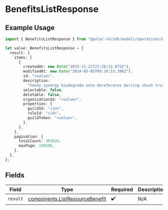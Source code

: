 # BenefitsListResponse

## Example Usage

```typescript
import { BenefitsListResponse } from "@polar-sh/sdk/models/operations/benefitslist.js";

let value: BenefitsListResponse = {
  result: {
    items: [
      {
        createdAt: new Date("2025-11-21T21:28:12.872Z"),
        modifiedAt: new Date("2024-05-05T09:10:53.396Z"),
        id: "<value>",
        description:
          "handy synergy biodegrade onto dereference barring shush truthfully",
        selectable: false,
        deletable: false,
        organizationId: "<value>",
        properties: {
          guildId: "<id>",
          roleId: "<id>",
          guildToken: "<value>",
        },
      },
    ],
    pagination: {
      totalCount: 393626,
      maxPage: 140596,
    },
  },
};
```

## Fields

| Field                                                                            | Type                                                                             | Required                                                                         | Description                                                                      |
| -------------------------------------------------------------------------------- | -------------------------------------------------------------------------------- | -------------------------------------------------------------------------------- | -------------------------------------------------------------------------------- |
| `result`                                                                         | [components.ListResourceBenefit](../../models/components/listresourcebenefit.md) | :heavy_check_mark:                                                               | N/A                                                                              |